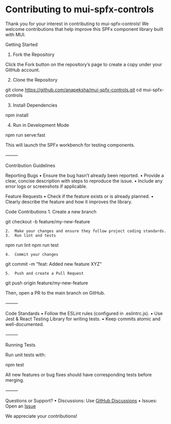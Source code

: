 # Contributing to mui-spfx-controls

Thank you for your interest in contributing to mui-spfx-controls! We welcome contributions that help improve this SPFx component library built with MUI.

Getting Started

1. Fork the Repository

Click the Fork button on the repository’s page to create a copy under your GitHub account.

2. Clone the Repository

git clone https://github.com/anapeksha/mui-spfx-controls.git
cd mui-spfx-controls

3. Install Dependencies

npm install

4. Run in Development Mode

npm run serve:fast

This will launch the SPFx workbench for testing components.

⸻

Contribution Guidelines

Reporting Bugs
• Ensure the bug hasn’t already been reported.
• Provide a clear, concise description with steps to reproduce the issue.
• Include any error logs or screenshots if applicable.

Feature Requests
• Check if the feature exists or is already planned.
• Clearly describe the feature and how it improves the library.

Code Contributions 1. Create a new branch

git checkout -b feature/my-new-feature

    2.	Make your changes and ensure they follow project coding standards.
    3.	Run lint and tests

npm run lint
npm run test

    4.	Commit your changes

git commit -m "feat: Added new feature XYZ"

    5.	Push and create a Pull Request

git push origin feature/my-new-feature

Then, open a PR to the main branch on GitHub.

⸻

Code Standards
• Follow the ESLint rules (configured in .eslintrc.js).
• Use Jest & React Testing Library for writing tests.
• Keep commits atomic and well-documented.

⸻

Running Tests

Run unit tests with:

npm test

All new features or bug fixes should have corresponding tests before merging.

⸻

Questions or Support?
• Discussions: Use [GitHub Discussions](https://github.com/anapeksha/mui-spfx-controls/discussions)
• Issues: Open an [Issue](https://github.com/anapeksha/mui-spfx-controls/issues)

We appreciate your contributions!
